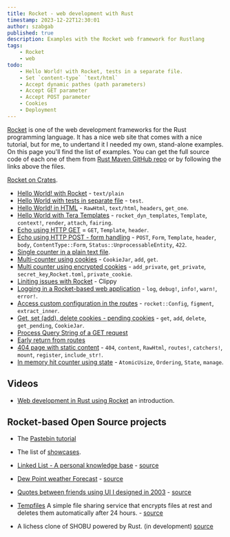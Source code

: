 ```yaml
---
title: Rocket - web development with Rust
timestamp: 2023-12-22T12:30:01
author: szabgab
published: true
description: Examples with the Rocket web framework for Rustlang
tags:
    - Rocket
    - web
todo:
    - Hello World! with Rocket, tests in a separate file.
    - Set `content-type` `text/html`
    - Accept dynamic pathes (path parameters)
    - Accept GET parameter
    - Accept POST parameter
    - Cookies
    - Deployment
---
```


[Rocket](https://rocket.rs/) is one of the web development frameworks for the Rust programming language. It has a nice web site that comes with a nice
tutorial, but for me, to undertand it I needed my own, stand-alone examples. On this page you'll find the list of examples. You can get the full source
code of each one of them from [Rust Maven GitHub repo](https://github.com/szabgab/rust.code-maven.com/) or by following the links above the files.

[Rocket on Crates](https://crates.io/crates/rocket).


* [Hello World! with Rocket](/rocket-hello-world) - `text/plain`
* [Hello World with tests in separate file](/rocket-hello-world-separating-tests) - `test`.
* [Hello World! in HTML](/rocket-hello-world-html) - `RawHtml`, `text/html`, `headers`, `get_one`.
* [Hello World with Tera Templates](/rocket-hello-world-tera-template) - `rocket_dyn_templates`, `Template`, `context!`, `render`, `attach`, `fairing`.
* [Echo using HTTP GET](/rocket-echo-get) = `GET`, `Template`, `header`.
* [Echo using HTTP POST - form handling](/rocket-echo-post) - `POST`, `Form`, `Template`, `header`, `body`, `ContentType::Form`, `Status::UnprocessableEntity`, `422`.
* [Single counter in a plain text file](/rocket-single-counter-in-text-file).
* [Multi-counter using cookies](/rocket-multi-counter-using-cookies) - `CookieJar`, `add`, `get`.
* [Multi counter using encrypted cookies](/rocket-multi-counter-using-encrypted-cookies) - `add_private`, `get_private`, `secret_key`,`Rocket.toml`, `private_cookie`.
* [Liniting issues with Rocket](/rocket-linting) - Clippy
* [Logging in a Rocket-based web application](/rocket-logging) - `log`, `debug!`, `info!`, `warn!`,  `error!`.
* [Access custom configuration in the routes](/rocket-access-custom-configuration) - `rocket::Config`, `figment`, `extract_inner`.
* [Get, set (add), delete cookies - pending cookies](/rocket-set-get-delete-cookies) - `get`, `add`, `delete`, `get_pending`, `CookieJar`.
* [Process Query String of a GET request](/rocket-query-string)
* [Early return from routes](/rocket-early-return)
* [404 page with static content](/rocket-404-page-with-static-content) - `404`, `content`, `RawHtml`, `routes!`, `catchers!`, `mount`, `register`, `include_str!`.
* [In memory hit counter using state](/rocket-in-memory-hit-counter-state) - `AtomicUsize`, `Ordering`, `State`, `manage`.

## Videos

* [Web development in Rust using Rocket](/web-development-in-rust-using-rocket) an introduction.

## Rocket-based Open Source projects

* The [Pastebin tutorial](https://rocket.rs/guide/v0.5/pastebin/#pastebin-tutorial)
* The list of [showcases](https://rocket.rs/guide/v0.5/faq/#showcase).


* [Linked List - A personal knowledge base](https://linkedlist.org/) - [source](https://github.com/wezm/pkb)
* [Dew Point weather Forecast](https://dewpoint.7bit.org/) - [source](https://github.com/wezm/dewpoint.7bit.org)
* [Quotes between friends using UI I designed in 2003](https://quotes.randome.net/) - [source](https://github.com/wezm/Quotes)
* [Tempfiles](https://tempfiles.ninja/) A simple file sharing service that encrypts files at rest and deletes them automatically after 24 hours. - [source](https://github.com/olback/tempfiles-rs)


* A lichess clone of SHOBU powered by Rust. (in development) [source](https://github.com/Kapsyloffer/RUSTBU)

